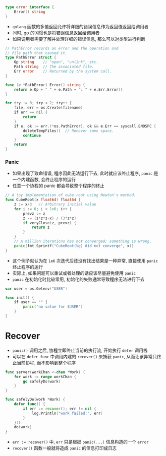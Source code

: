 ```go
type error interface {
    Error() string
}
```

- `golang` 函数的多值返回允许将详细的错误信息作为返回值返回给调用者
- 同时, go 的习惯也是将错误信息返回给调用者
- 如果调用者需要了解并处理详细的错误信息, 那么可以对类型进行判断

```go
// PathError records an error and the operation and
// file path that caused it.
type PathError struct {
    Op string    // "open", "unlink", etc.
    Path string  // The associated file.
    Err error    // Returned by the system call.
}

func (e *PathError) Error() string {
    return e.Op + " " + e.Path + ": " + e.Err.Error()
}

for try := 0; try < 2; try++ {
    file, err = os.Create(filename)
    if err == nil {
        return
    }
    if e, ok := err.(*os.PathError); ok && e.Err == syscall.ENOSPC {
        deleteTempFiles()  // Recover some space.
        continue
    }
    return
}
```


### Panic
- 如果出现了致命错误, 程序因此无法运行下去, 此时就应该终止程序, `panic` 是一个内建函数, 会终止程序的运行
- 任意一个协程的 panic 都会导致整个程序的终止

```go
// A toy implementation of cube root using Newton's method.
func CubeRoot(x float64) float64 {
    z := x/3   // Arbitrary initial value
    for i := 0; i < 1e6; i++ {
        prevz := z
        z -= (z*z*z-x) / (3*z*z)
        if veryClose(z, prevz) {
            return z
        }
    }
    // A million iterations has not converged; something is wrong.
    panic(fmt.Sprintf("CubeRoot(%g) did not converge", x))
}
```
- 这个例子就认为在 `1e6` 次迭代后还没有找出结果是一种异常, 直接使用 `panic` 终止程序的运行
- 实际上, 如果问题可以重试或者处理的话应该尽量避免使用 `panic`
- `panic` 在初始化时比较常用, 初始化的失败通常导致程序无法进行下去

```go
var user = os.Getenv("USER")

func init() {
    if user == "" {
        panic("no value for $USER")
    }
}
```


# Recover
- `panic()` 调用之后, 协程立即终止当前的执行流, 开始执行 `defer` 调用栈
- 可以在 `defer func` 中调用内建的 `recover()` 来捕获 `panic`, 从而让该异常只终止当前协程, 而不影响到整个程序

```go
func server(workChan <-chan *Work) {
    for work := range workChan {
        go safelyDo(work)
    }
}

func safelyDo(work *Work) {
    defer func() {
        if err := recover(); err != nil {
            log.Println("work failed:", err)
        }
    }()
    do(work)
}
```

- `err := recover()` 中, `err` 只是根据 `panic(...)` 信息构造的一个 `error`
- `recover()` 函数一般就将造成 `panic` 的信息打印成日志
